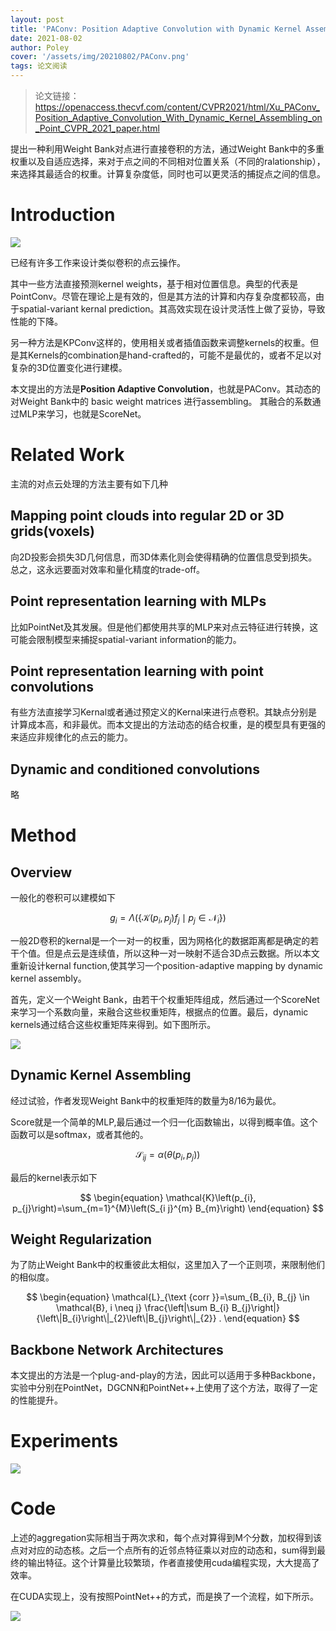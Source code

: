 ```yaml
---
layout: post
title: 'PAConv: Position Adaptive Convolution with Dynamic Kernel Assembling on Point Clouds'
date: 2021-08-02
author: Poley
cover: '/assets/img/20210802/PAConv.png'
tags: 论文阅读
---
```


>论文链接： https://openaccess.thecvf.com/content/CVPR2021/html/Xu_PAConv_Position_Adaptive_Convolution_With_Dynamic_Kernel_Assembling_on_Point_CVPR_2021_paper.html

提出一种利用Weight Bank对点进行直接卷积的方法，通过Weight Bank中的多重权重以及自适应选择，来对于点之间的不同相对位置关系（不同的ralationship），来选择其最适合的权重。计算复杂度低，同时也可以更灵活的捕捉点之间的信息。

# Introduction

![](/assets/img/20210802/PAConvF1.png)

已经有许多工作来设计类似卷积的点云操作。

其中一些方法直接预测kernel weights，基于相对位置信息。典型的代表是PointConv。尽管在理论上是有效的，但是其方法的计算和内存复杂度都较高，由于spatial-variant kernal prediction。其高效实现在设计灵活性上做了妥协，导致性能的下降。

另一种方法是KPConv这样的，使用相关或者插值函数来调整kernels的权重。但是其Kernels的combination是hand-crafted的，可能不是最优的，或者不足以对复杂的3D位置变化进行建模。

本文提出的方法是**Position Adaptive Convolution**，也就是PAConv。其动态的对Weight Bank中的 basic weight matrices 进行assembling。 其融合的系数通过MLP来学习，也就是ScoreNet。

# Related Work

主流的对点云处理的方法主要有如下几种

## Mapping point clouds into regular 2D or 3D grids(voxels)

向2D投影会损失3D几何信息，而3D体素化则会使得精确的位置信息受到损失。总之，这永远要面对效率和量化精度的trade-off。

## Point representation learning with MLPs

比如PointNet及其发展。但是他们都使用共享的MLP来对点云特征进行转换，这可能会限制模型来捕捉spatial-variant information的能力。

## Point representation learning with point convolutions

有些方法直接学习Kernal或者通过预定义的Kernal来进行点卷积。其缺点分别是计算成本高，和非最优。而本文提出的方法动态的结合权重，是的模型具有更强的来适应非规律化的点云的能力。

## Dynamic and conditioned convolutions

略

# Method

## Overview
一般化的卷积可以建模如下

$$
\begin{equation}
g_{i}=\Lambda\left(\left\{\mathcal{K}\left(p_{i}, p_{j}\right) f_{j} \mid p_{j} \in \mathcal{N}_{i}\right\}\right)
\end{equation}
$$

一般2D卷积的kernal是一个一对一的权重，因为网格化的数据距离都是确定的若干个值。但是点云是连续值，所以这种一对一映射不适合3D点云数据。所以本文重新设计kernal function,使其学习一个position-adaptive mapping by dynamic kernel assembly。

首先，定义一个Weight Bank，由若干个权重矩阵组成，然后通过一个ScoreNet 来学习一个系数向量，来融合这些权重矩阵，根据点的位置。最后，dynamic kernels通过结合这些权重矩阵来得到。如下图所示。

![](/assets/img/20210802/PAConvF2.png)

## Dynamic Kernel Assembling

经过试验，作者发现Weight Bank中的权重矩阵的数量为8/16为最优。

Score就是一个简单的MLP,最后通过一个归一化函数输出，以得到概率值。这个函数可以是softmax，或者其他的。

$$
\begin{equation}
\mathcal{S}_{i j}=\alpha\left(\theta\left(p_{i}, p_{j}\right)\right)
\end{equation}
$$

最后的kernel表示如下

$$
\begin{equation}
\mathcal{K}\left(p_{i}, p_{j}\right)=\sum_{m=1}^{M}\left(S_{i j}^{m} B_{m}\right)
\end{equation}
$$

## Weight Regularization
为了防止Weight Bank中的权重彼此太相似，这里加入了一个正则项，来限制他们的相似度。

$$
\begin{equation}
\mathcal{L}_{\text {corr }}=\sum_{B_{i}, B_{j} \in \mathcal{B}, i \neq j} \frac{\left|\sum B_{i} B_{j}\right|}{\left\|B_{i}\right\|_{2}\left\|B_{j}\right\|_{2}} .
\end{equation}
$$

## Backbone Network Architectures
本文提出的方法是一个plug-and-play的方法，因此可以适用于多种Backbone，实验中分别在PointNet，DGCNN和PointNet++上使用了这个方法，取得了一定的性能提升。

# Experiments

![](/assets/img/20210802/PAConvT1.png)

# Code

上述的aggregation实际相当于两次求和，每个点对算得到M个分数，加权得到该点对对应的动态核。之后一个点所有的近邻点特征乘以对应的动态和，sum得到最终的输出特征。这个计算量比较繁琐，作者直接使用cuda编程实现，大大提高了效率。

在CUDA实现上，没有按照PointNet++的方式，而是换了一个流程，如下所示。

![](/assets/img/20210802/PAConvFD1.png)